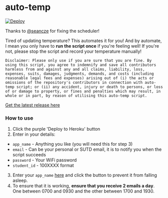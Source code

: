 # auto-temp

[![Deploy](https://www.herokucdn.com/deploy/button.svg)](https://heroku.com/deploy?template=https://github.com/Dhanushkmr/auto-temp/tree/heroku)

Thanks to [@seancze](https://www.github.com/seancze/) for fixing the scheduler!

Tired of updating temperature? This automates it for you!
And by automate, I mean you only have to **run the script once** if you're feeling well!
If you're not, please stop the script and record your temperature manually!

``Disclaimer: Please only use if you are sure that you are fine.
By using this script, you agree to indemnify and save all contributors harmless from and against any and all claims, liability, loss, expenses, suits, damages, judgments, demands, and costs (including reasonable legal fees and expenses) arising out of (i) the acts or omissions of the repository's contributors in connection with auto-temp script; or (ii) any accident, injury or death to persons, or loss of or damage to property, or fines and penalties which may result, in whole or in part, by reason of utilising this auto-temp script.``

[Get the latest release here](https://github.com/shohamc1/auto-temp/releases)

### How to use

1. Click the purple 'Deploy to Heroku' button
2. Enter in your details:

- `app_name` - Anything you like (you will need this for step 3)
- `email` - Can be your personal or SUTD email, it is to notify you when the script succeeds
- `password` - Your WiFi password
- `student_id` - 100XXXX format

3. Enter your `app_name` [here](https://kaffeine.herokuapp.com/) and click the button to prevent it from falling asleep.
4. To ensure that it is working, **ensure that you receive 2 emails a day**. One between 0700 and 0930 and the other between 1700 and 1930.
